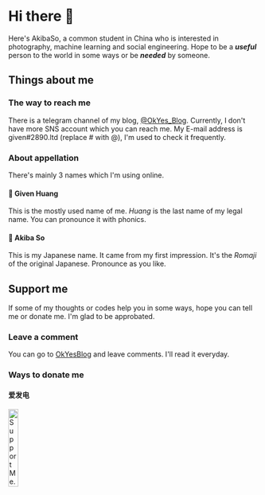 # Hi there 👋
Here's AkibaSo, a common student in China who is interested in photography, machine learning and social engineering. Hope to be a <strong><i>useful</i></strong> person to the world in some ways or be <strong><i>needed</i></strong> by someone.

## Things about me
### The way to reach me
There is a telegram channel of my blog, [@OkYes_Blog](https://t.me/OkYes_Blog). Currently, I don't have more SNS account which you can reach me.
My E-mail address is given#2890.ltd (replace # with @), I'm used to check it frequently. 

### About appellation
There's mainly 3 names which I'm using online.
#### 📃 Given Huang
This is the mostly used name of me. <i>Huang</i> is the last name of my legal name. You can pronounce it with phonics.
#### 🍁 Akiba So
This is my Japanese name. It came from my first impression. It's the <i>Romaji</i> of the original Japanese. Pronounce as you like.

## Support me
If some of my thoughts or codes help you in some ways, hope you can tell me or donate me. I'm glad to be approbated.
### Leave a comment
You can go to [OkYesBlog](https://2890.ltd) and leave comments. I'll read it everyday.
### Ways to donate me
#### 爱发电
<a href="https://afdian.net/a/akiba"><img style="height:20%;width:20%;" src="https://cdn.hyh.ink/imger/2022/09/12/support-me-on-afd-93cb00b36b5f9c74.png" alt="Support Me."/></a>



<!--
**akibaso/akibaso** is a ✨ _special_ ✨ repository because its `README.md` (this file) appears on your GitHub profile.

Here are some ideas to get you started:

- 🔭 I’m currently working on ...
- 🌱 I’m currently learning ...
- 👯 I’m looking to collaborate on ...
- 🤔 I’m looking for help with ...
- 💬 Ask me about ...
- 📫 How to reach me: ...
- 😄 Pronouns: ...
- ⚡ Fun fact: ...
-->

